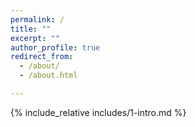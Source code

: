 ```yaml
---
permalink: /
title: ""
excerpt: ""
author_profile: true
redirect_from: 
  - /about/
  - /about.html

---
```


<span class='anchor' id='about-me'></span>
{% include_relative includes/1-intro.md %}
